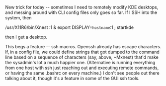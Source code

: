 <!--
.. title: Xnest remote KDE desktop
.. date: 2005/02/28 13:37
.. slug: index
.. tags:
.. link:
.. description:
-->

New trick for today -- sometimes I need to remotely modify KDE desktops, and messing around with CLI config files only goes so far. If I SSH into the system, then

/usr/X11R6/bin/Xnest :1 & export DISPLAY=`hostname`:1 ; startkde

then I get a desktop.

This begs a feature -- ssh macros. Openssh already has escape characters. If, in a config file, we could define strings that got dumped to the command line based on a sequence of characters (say, above, ~Mxnest) that'd make the sysadmin's lot a much happier one. (Alternative is running everything from one host with ssh just reaching out and executing remote commands, or having the same .bashrc on every machine.) I don't see people out there talking about it, though it's a feature in some of the GUI ssh tools.
